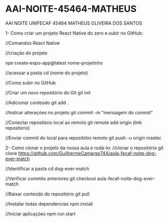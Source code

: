 # AAI-NOITE-45464-MATHEUS
AAI NOITE UNIFECAF 45464 MATHEUS OLIVEIRA DOS SANTOS 


1- Como criar um projeto React Native do zero e subir no GitHub:

//Comandos React Native

//criação do projeto

npx create-expo-app@latest nome-projetinho

//acessar a pasta
cd (nome do projeto)

//Como subir no GitHub 

//Criar um novo repositório do Git
git init

//Adicionar conteúdo
git add .

//Indicar alterações no projeto
git commit -m "mensagem do commit"

//Conectar repositório local ao remoto
git remote add origin (link repositorio)

//Enviar commit do local para repositótio remoto
git push -u origin master.


2- Como clonar o projeto da nossa aula e rodá-lo:
//clonar o repositório
git clone https://github.com/GuilhermeCamargo744/aula-fecaf-noite-dog-ever-match

//Identificar a pasta
cd dog-ever-match

//Verificar commits anteriores
git checkout aula-fecaf-noite-dog-ever-match

//Baixar conteúdo do repositório
git pull

//Instalar todas dependencias
npm install

//Iniciar aplicações
npm run start







